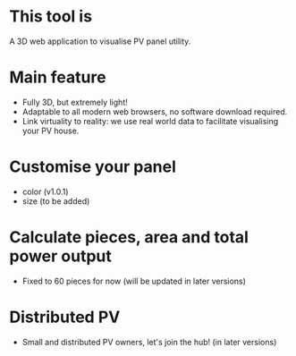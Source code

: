 # This tool is
A 3D web application to visualise PV panel utility.

# Main feature
- Fully 3D, but extremely light!
- Adaptable to all modern web browsers, no software download required.
- Link virtuality to reality: we use real world data to facilitate visualising your PV house.

# Customise your panel
- color (v1.0.1)
- size (to be added)

# Calculate pieces, area and total power output
- Fixed to 60 pieces for now (will be updated in later versions)

# Distributed PV
- Small and distributed PV owners, let's join the hub! (in later versions)
